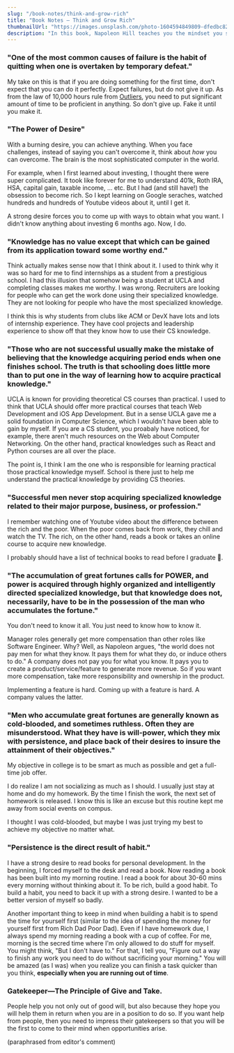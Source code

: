 ```yaml
---
slug: "/book-notes/think-and-grow-rich"
title: "Book Notes — Think and Grow Rich"
thumbnailUrl: "https://images.unsplash.com/photo-1604594849809-dfedbc827105?ixlib=rb-1.2.1&ixid=eyJhcHBfaWQiOjEyMDd9&auto=format&fit=crop&w=1950&q=80"
description: "In this book, Napoleon Hill teaches you the mindset you should have to become rich."
---
```


### "One of the most common causes of failure is the habit of quitting when one is overtaken by temporary defeat."

My take on this is that if you are doing something for the first time, don't expect that you can do it perfectly. Expect failures, but do not give it up. As from the law of 10,000 hours rule from [Outliers](https://www.amazon.com/Outliers-Story-Success-Malcolm-Gladwell/dp/0316017930), you need to put significant amount of time to be proficient in anything. So don't give up. Fake it until you make it.

### "The Power of Desire"

With a burning desire, you can achieve anything. When you face challenges, instead of saying you can't overcome it, think about _how_ you can overcome. The brain is the most sophisticated computer in the world.

For example, when I first learned about investing, I thought there were super complicated. It took like forever for me to understand 401k, Roth IRA, HSA, capital gain, taxable income, ... etc. But I had (and still have!) the obsession to become rich. So I kept learning on Google seraches, watched hundreds and hundreds of Youtube videos about it, until I get it.

A strong desire forces you to come up with ways to obtain what you want. I didn't know anything about investing 6 months ago. Now, I do.

### "Knowledge has no value except that which can be gained from its application toward some worthy end."

Think actually makes sense now that I think about it. I used to think why it was so hard for me to find internships as a student from a prestigious school. I had this illusion that somehow being a student at UCLA and completing classes makes me worthy. I was wrong. Recruiters are looking for people who can get the work done using their specialized knowledge. They are not looking for people who have the most specialized knowledge.

I think this is why students from clubs like ACM or DevX have lots and lots of internship experience. They have cool projects and leadership experience to show off that they know how to use their CS knowledge.

### "Those who are not successful usually make the mistake of believing that the knowledge acquiring period ends when one finishes school. The truth is that schooling does little more than to put one in the way of learning how to acquire practical knowledge."

UCLA is known for providing theoretical CS courses than practical. I used to think that UCLA should offer more practical courses that teach Web Development and iOS App Development. But in a sense UCLA gave me a solid foundation in Computer Science, which I wouldn't have been able to gain by myself. If you are a CS student, you proabaly have noticed, for example, there aren't much resources on the Web about Computer Networking. On the other hand, practical knowledges such as React and Python courses are all over the place.

The point is, I think I am the one who is responsible for learning practical those practical knowledge myself. School is there just to help me understand the practical knowledge by providing CS theories.

### "Successful men never stop acquiring specialized knowledge related to their major purpose, business, or profession."

I remember watching one of Youtube video about the difference between the rich and the poor. When the poor comes back from work, they chill and watch the TV. The rich, on the other hand, reads a book or takes an online course to acquire new knowledge.

I probably should have a list of technical books to read before I graduate 🤔.

### "The accumulation of great fortunes calls for POWER, and power is acquired through highly organized and intelligently directed specialized knowledge, but that knowledge does not, necessarily, have to be in the possession of the man who accumulates the fortune."

You don't need to know it all. You just need to know how to know it.

Manager roles generally get more compensation than other roles like Software Engineer. Why? Well, as Napoleon argues, "the world does not pay men for what they know. It pays them for what they do, or induce others to do." A company does not pay you for what you know. It pays you to create a product/service/feature to generate more revenue. So if you want more compensation, take more responsibility and ownership in the product.

Implementing a feature is hard. Coming up with a feature is hard. A company values the latter.

### "Men who accumulate great fortunes are generally known as cold-blooded, and sometimes ruthless. Often they are misunderstood. What they have is will-power, which they mix with persistence, and place back of their desires to insure the attainment of their objectives."

My objective in college is to be smart as much as possible and get a full-time job offer.

I do realize I am not socializing as much as I should. I usually just stay at home and do my homework. By the time I finish the work, the next set of homework is released. I know this is like an excuse but this routine kept me away from social events on compus.

I thought I was cold-blooded, but maybe I was just trying my best to achieve my objective no matter what.

### "Persistence is the direct result of habit."

I have a strong desire to read books for personal development. In the beginning, I forced myself to the desk and read a book. Now reading a book has been built into my morning routine. I read a book for about 30-60 mins every morning without thinking about it. To be rich, build a good habit. To build a habit, you need to back it up with a strong desire. I wanted to be a better version of myself so badly.

Another important thing to keep in mind when building a habit is to spend the time for yourself first (similar to the idea of spending the money for yourself first from Rich Dad Poor Dad). Even if I have homework due, I always spend my morning reading a book with a cup of coffee. For me, morning is the secred time where I'm only allowed to do stuff for myself. You might think, "But I don't have to." For that, I tell you, "Figure out a way to finish any work you need to do without sacrificing your morning." You will be amazed (as I was) when you realize you can finish a task quicker than you think, **especially when you are running out of time**.

### Gatekeeper—The Principle of Give and Take.

People help you not only out of good will, but also because they hope you will help them in return when you are in a position to do so. If you want help from people, then you need to impress their gatekeepers so that you will be the first to come to their mind when opportunities arise.

(paraphrased from editor's comment)
